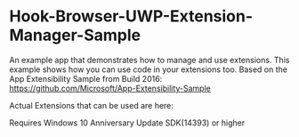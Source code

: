 # Hook-Browser-UWP-Extension-Manager-Sample
An example app that demonstrates how to manage and use extensions. This example shows how you can use code in your extensions too. 
Based on the App Extensibility Sample from Build 2016: https://github.com/Microsoft/App-Extensibility-Sample

Actual Extensions that can be used are here:

Requires Windows 10 Anniversary Update SDK(14393) or higher
